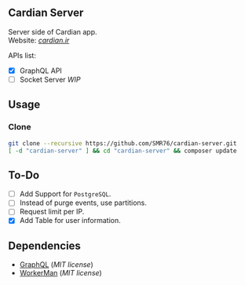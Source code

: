 ## Cardian Server
Server side of Cardian app.<br>
Website: [*cardian.ir*](https://www.cardian.ir)

APIs list:
+ [x] GraphQL API
+ [ ] Socket Server *WIP*

## Usage
### Clone
```bash
git clone --recursive https://github.com/SMR76/cardian-server.git
[ -d "cardian-server" ] && cd "cardian-server" && composer update
```

## To-Do
+ [ ] Add Support for `PostgreSQL`.
+ [ ] Instead of purge events, use partitions.
+ [ ] Request limit per IP.
+ [x] Add Table for user information.

## Dependencies
+ [GraphQL](https://webonyx.github.io/graphql-php) (*MIT license*)
+ [WorkerMan](https://github.com/walkor/workerman) (*MIT license*)